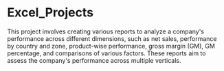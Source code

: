 # Excel_Projects
This project involves creating various reports to analyze a company's performance across different dimensions, such as net sales, performance by country and zone, product-wise performance, gross margin (GM), GM percentage, and comparisons of various factors. These reports aim to assess the company's performance across multiple verticals.
